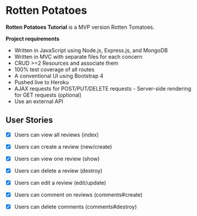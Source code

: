 # Rotten Potatoes

**Rotten Potatoes Tutorial** is a MVP version Rotten Tomatoes.

**Project requirements**
- Written in JavaScript using Node.js, Express.js, and MongoDB
- Written in MVC with separate files for each concern
- CRUD >=2 Resources and associate them
- 100% test coverage of all routes
- A conventional UI using Bootstrap 4
- Pushed live to Heroku
- AJAX requests for POST/PUT/DELETE requests - Server-side rendering for GET requests (optional)
- Use an external API 


## User Stories
* [X] Users can view all reviews (index)
* [X] Users can create a review (new/create)
* [X] Users can view one review (show)
* [X] Users can delete a review (destroy)
* [X] Users can edit a review (edit/update)
* [X] Users can comment on reviews (comments#create)
* [X] Users can delete comments (comments#destroy)

